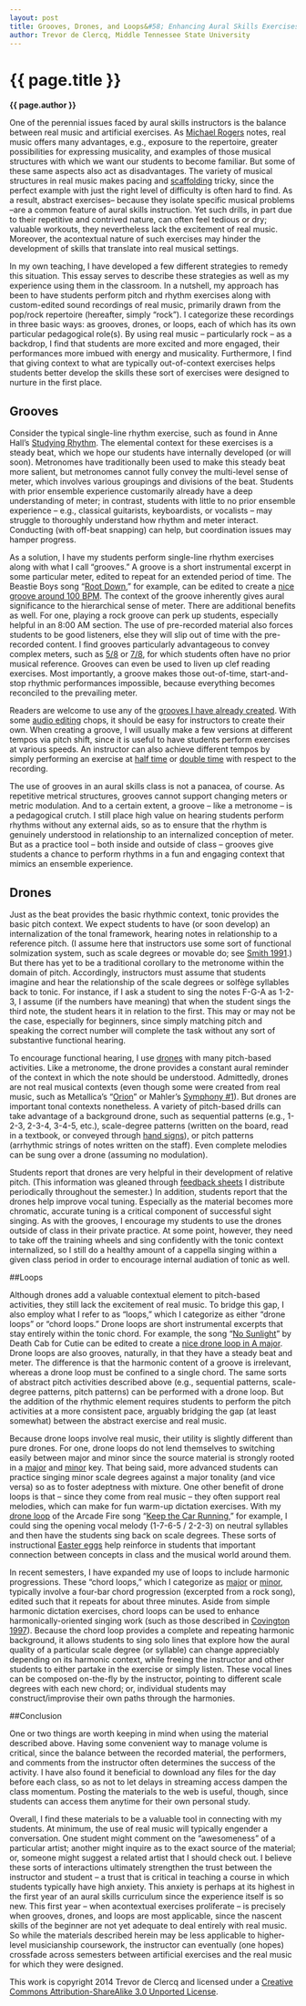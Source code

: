 ```yaml
---
layout: post
title: Grooves, Drones, and Loops&#58; Enhancing Aural Skills Exercises with Rock Music Contexts
author: Trevor de Clercq, Middle Tennessee State University
---
```


{{ page.title }}
================

**{{ page.author }}**


One of the perennial issues faced by aural skills instructors is the balance between real music and artificial exercises. As [Michael Rogers](https://www.google.com/url?q=https%3A%2F%2Fopenlibrary.org%2Fworks%2FOL5595277W%2FTeaching_approaches_in_music_theory&sa=D&sntz=1&usg=AFQjCNHY4bNrS1y8uxSr-hFMBtzgJOxmRw) notes, real music offers many advantages, e.g., exposure to the repertoire, greater possibilities for expressing musicality, and examples of those musical structures with which we want our students to become familiar. But some of these same aspects also act as disadvantages. The variety of musical structures in real music makes pacing and [scaffolding](http://www.google.com/url?q=http%3A%2F%2Fen.wikipedia.org%2Fwiki%2FInstructional_scaffolding&sa=D&sntz=1&usg=AFQjCNFvb3k5a5T4ft_jlaS1wUSLmkGafw) tricky, since the perfect example with just the right level of difficulty is often hard to find. As a result, abstract exercises– because they isolate specific musical problems –are a common feature of aural skills instruction. Yet such drills, in part due to their repetitive and contrived nature, can often feel tedious or dry; valuable workouts, they nevertheless lack the excitement of real music. Moreover, the acontextual nature of such exercises may hinder the development of skills that translate into real musical settings.

In my own teaching, I have developed a few different strategies to remedy this situation. This essay serves to describe these strategies as well as my experience using them in the classroom. In a nutshell, my approach has been to have students perform pitch and rhythm exercises along with custom-edited sound recordings of real music, primarily drawn from the pop/rock repertoire (hereafter, simply “rock”). I categorize these recordings in three basic ways: as grooves, drones, or loops, each of which has its own particular pedagogical role(s). By using real music – particularly rock – as a backdrop, I find that students are more excited and more engaged, their performances more imbued with energy and musicality. Furthermore, I find that giving context to what are typically out-of-context exercises helps students better develop the skills these sort of exercises were designed to nurture in the first place.

## Grooves

Consider the typical single-line rhythm exercise, such as found in Anne Hall’s <a href="https://www.google.com/url?q=https%3A%2F%2Fopenlibrary.org%2Fbooks%2FOL9286234M%2FStudying_Rhythm_(3rd_Edition)&sa=D&sntz=1&usg=AFQjCNEk_bu0r8MW-Y1ldlIKSe0BYIeotg">Studying Rhythm</a>. The elemental context for these exercises is a steady beat, which we hope our students have internally developed (or will soon). Metronomes have traditionally been used to make this steady beat more salient, but metronomes cannot fully convey the multi-level sense of meter, which involves various groupings and divisions of the beat. Students with prior ensemble experience customarily already have a deep understanding of meter; in contrast, students with little to no prior ensemble experience – e.g., classical guitarists, keyboardists, or vocalists – may struggle to thoroughly understand how rhythm and meter interact. Conducting (with off-beat snapping) can help, but coordination issues may hamper progress.

As a solution, I have my students perform single-line rhythm exercises along with what I call “grooves.” A groove is a short instrumental excerpt in some particular meter, edited to repeat for an extended period of time. The Beastie Boys song “[Root Down](https://play.spotify.com/track/18tgx070tbAM4TKxEwzWaG),” for example, can be edited to create a [nice groove around 100 BPM](http://www.google.com/url?q=http%3A%2F%2Fwww.midside.com%2Fskills%2Frhythm%2F_grooves%2Fsimple_2%2F100bpm_beastie_boys_root_down.mp3&sa=D&sntz=1&usg=AFQjCNEd-LLtVf3a7xFiaXzrR1B3HfH9Pw). The context of the groove inherently gives aural significance to the hierarchical sense of meter. There are additional benefits as well. For one, playing a rock groove can perk up students, especially helpful in an 8:00 AM section. The use of pre-recorded material also forces students to be good listeners, else they will slip out of time with the pre-recorded content. I find grooves particularly advantageous to convey complex meters, such as [5/8](http://www.google.com/url?q=http%3A%2F%2Fwww.midside.com%2Fskills%2Frhythm%2F_grooves%2Fsimple_5%2F&sa=D&sntz=1&usg=AFQjCNHuohK99MSLq_HpcBRA_5ZcYEMk_A) or [7/8](http://www.google.com/url?q=http%3A%2F%2Fwww.midside.com%2Fskills%2Frhythm%2F_grooves%2Fsimple_7%2F&sa=D&sntz=1&usg=AFQjCNG8Jq-N5Vf-yQqdWdPmfV-_2gE-_w), for which students often have no prior musical reference. Grooves can even be used to liven up clef reading exercises. Most importantly, a groove makes those out-of-time, start-and-stop rhythmic performances impossible, because everything becomes reconciled to the prevailing meter. 

Readers are welcome to use any of the [grooves I have already created](http://www.google.com/url?q=http%3A%2F%2Fwww.midside.com%2Fskills%2Frhythm%2F_grooves%2F&sa=D&sntz=1&usg=AFQjCNEavjmIkRTki_6Ydbxjq-2P683OEA). With some [audio editing](http://www.google.com/url?q=http%3A%2F%2Flifehacker.com%2F5939740%2Ffive-best-audio-editing-applications&sa=D&sntz=1&usg=AFQjCNHfxgET7GcsyEoBLCcl99z1PVoDKA) chops, it should be easy for instructors to create their own. When creating a groove, I will usually make a few versions at different tempos via pitch shift, since it is useful to have students perform exercises at various speeds. An instructor can also achieve different tempos by simply performing an exercise at <a href="http://www.google.com/url?q=http%3A%2F%2Fen.wikipedia.org%2Fwiki%2FHalf_time_(music)&sa=D&sntz=1&usg=AFQjCNFcSsjk1aCLwA3LOiT3aRde_Q5h0g">half time</a> or [double time](http://www.google.com/url?q=http%3A%2F%2Fen.wikipedia.org%2Fwiki%2FDouble-time&sa=D&sntz=1&usg=AFQjCNEEau0-vwY9eDKv12IGk_rdg1ChnA) with respect to the recording. 

The use of grooves in an aural skills class is not a panacea, of course. As repetitive metrical structures, grooves cannot support changing meters or metric modulation. And to a certain extent, a groove – like a metronome – is a pedagogical crutch. I still place high value on hearing students perform rhythms without any external aids, so as to ensure that the rhythm is genuinely understood in relationship to an internalized conception of meter. But as a practice tool – both inside and outside of class – grooves give students a chance to perform rhythms in a fun and engaging context that mimics an ensemble experience.

## Drones

Just as the beat provides the basic rhythmic context, tonic provides the basic pitch context. We expect students to have (or soon develop) an internalization of the tonal framework, hearing notes in relationship to a reference pitch. (I assume here that instructors use some sort of functional solmization system, such as scale degrees or movable do; see [Smith 1991](http://www.google.com/url?q=http%3A%2F%2Fjmtp.ou.edu%2Fjournal-article%2Fjmtp-journal-volume-5-number-1-all-articles&sa=D&sntz=1&usg=AFQjCNEx5N3AHB-EontEkSPKm_oIC5-62Q).) But there has yet to be a traditional corollary to the metronome within the domain of pitch. Accordingly, instructors must assume that students imagine and hear the relationship of the scale degrees or solfège syllables back to tonic. For instance, if I ask a student to sing the notes F-G-A as 1-2-3, I assume (if the numbers have meaning) that when the student sings the third note, the student hears it in relation to the first. This may or may not be the case, especially for beginners, since simply matching pitch and speaking the correct number will complete the task without any sort of substantive functional hearing.

To encourage functional hearing, I use  [drones](http://www.google.com/url?q=http%3A%2F%2Fwww.midside.com%2Fskills%2Fharmony%2F_drones%2F&sa=D&sntz=1&usg=AFQjCNHltNuwk2cSnadv1jfLzXeTrk5HKA) with many pitch-based activities. Like a metronome, the drone provides a constant aural reminder of the context in which the note should be understood. Admittedly, drones are not real musical contexts (even though some were created from real music, such as Metallica’s “[Orion](https://www.google.com/url?q=https%3A%2F%2Fplay.spotify.com%2Falbum%2F41bTjcSaiEe4G40RVVHbux&sa=D&sntz=1&usg=AFQjCNECvioYLPf3tDyTII-SrDyCzhn2fQ)” or Mahler’s [Symphony \#1](https://www.google.com/url?q=https%3A%2F%2Fplay.spotify.com%2Falbum%2F30NSVil1gtWgjsRkMSXV4g&sa=D&sntz=1&usg=AFQjCNED5Lc_VEGHGXFpmEvaJBrhioq1wA)). But drones are important tonal contexts nonetheless. A variety of pitch-based drills can take advantage of a background drone, such as sequential patterns (e.g., 1-2-3, 2-3-4, 3-4-5, etc.), scale-degree patterns (written on the board, read in a textbook, or conveyed through [hand signs](http://www.google.com/url?q=http%3A%2F%2Fen.wikipedia.org%2Fwiki%2FKod%25C3%25A1ly_Method&sa=D&sntz=1&usg=AFQjCNFE98vV5YHKI-f_TnEZp-pzMNv-LQ)), or pitch patterns (arrhythmic strings of notes written on the staff). Even complete melodies can be sung over a drone (assuming no modulation). 

Students report that drones are very helpful in their development of relative pitch. (This information was gleaned through [feedback sheets](http://www.google.com/url?q=http%3A%2F%2Fweb.mit.edu%2F5.95%2Fhandouts%2Fstudent-feedback-blank-2up.pdf&sa=D&sntz=1&usg=AFQjCNHF1u20Lc2qn1343tJRHHfK-uhmQA) I distribute periodically throughout the semester.) In addition, students report that the drones help improve vocal tuning. Especially as the material becomes more chromatic, accurate tuning is a critical component of successful sight singing. As with the grooves, I encourage my students to use the drones outside of class in their private practice. At some point, however, they need to take off the training wheels and sing confidently with the tonic context internalized, so I still do a healthy amount of a cappella singing within a given class period in order to encourage internal audiation of tonic as well.

##Loops

Although drones add a valuable contextual element to pitch-based activities, they still lack the excitement of real music. To bridge this gap, I also employ what I refer to as “loops,” which I categorize as either “drone loops” or “chord loops.” Drone loops are short instrumental excerpts that stay entirely within the tonic chord. For example, the song “[No Sunlight](https://www.google.com/url?q=https%3A%2F%2Fplay.spotify.com%2Falbum%2F7G84Q2FcA43cjLeWBSIedv&sa=D&sntz=1&usg=AFQjCNHbjgWrMoijhuXQxFiTtuhZ_aygfQ)” by Death Cab for Cutie can be edited to create a [nice drone loop in A major](http://www.google.com/url?q=http%3A%2F%2Fwww.midside.com%2Fskills%2Fharmony%2F_drone_loops_major%2Fmajor_A_150bpm_death_cab_no_sunlight.mp3&sa=D&sntz=1&usg=AFQjCNEmqP-7QjFM5BfvcwoDYMd0vlXVHA). Drone loops are also grooves, naturally, in that they have a steady beat and meter. The difference is that the harmonic content of a groove is irrelevant, whereas a drone loop must be confined to a single chord. The same sorts of abstract pitch activities described above (e.g., sequential patterns, scale-degree patterns, pitch patterns) can be performed with a drone loop. But the addition of the rhythmic element requires students to perform the pitch activities at a more consistent pace, arguably bridging the gap (at least somewhat) between the abstract exercise and real music.

Because drone loops involve real music, their utility is slightly different than pure drones. For one, drone loops do not lend themselves to switching easily between major and minor since the source material is strongly rooted in a [major](http://www.google.com/url?q=http%3A%2F%2Fwww.midside.com%2Fskills%2Fharmony%2F_drone_loops_major%2F&sa=D&sntz=1&usg=AFQjCNGe8btqUmKhXx9Mipw7KAtUfmxv3Q) and [minor](http://www.google.com/url?q=http%3A%2F%2Fwww.midside.com%2Fskills%2Fharmony%2F_drone_loops_minor%2F&sa=D&sntz=1&usg=AFQjCNGOA7REaXLN8Pz5KTJXr6ZPkqvn5w) key. That being said, more advanced students can practice singing minor scale degrees against a major tonality (and vice versa) so as to foster adeptness with mixture. One other benefit of drone loops is that – since they come from real music – they often support real melodies, which can make for fun warm-up dictation exercises. With my [drone loop](http://www.google.com/url?q=http%3A%2F%2Fwww.midside.com%2Fskills%2Fharmony%2F_drone_loops_major%2Fmajor_D_097_arcade_fire_keep_car.mp3&sa=D&sntz=1&usg=AFQjCNElTX_ubUZc-bsNNARX6ZskJP_Btg) of the Arcade Fire song “[Keep the Car Running](https://www.google.com/url?q=https%3A%2F%2Fplay.spotify.com%2Falbum%2F7D2KOlQm1PFrMatMIBZ0OR&sa=D&sntz=1&usg=AFQjCNFa8bw4a-l5U40W7GooC1PFMy6z_A),” for example, I could sing the opening vocal melody (1-7-6-5 / 2-2-3) on neutral syllables and then have the students sing back on scale degrees. These sorts of instructional <a href="http://en.wikipedia.org/wiki/Easter_egg_(media)">Easter eggs</a> help reinforce in students that important connection between concepts in class and the musical world around them.

In recent semesters, I have expanded my use of loops to include harmonic progressions. These “chord loops,” which I categorize as [major](http://www.google.com/url?q=http%3A%2F%2Fwww.midside.com%2Fskills%2Fharmony%2F_chord_loops_major%2F&sa=D&sntz=1&usg=AFQjCNHWRIpFD2LSeGS4hg-lCcxhcmU_Lg) or [minor](http://www.google.com/url?q=http%3A%2F%2Fwww.midside.com%2Fskills%2Fharmony%2F_chord_loops_minor%2F&sa=D&sntz=1&usg=AFQjCNHJDj0hHuPK2OADRXujYLqKOV_nJw), typically involve a four-bar chord progression (excerpted from a rock song), edited such that it repeats for about three minutes. Aside from simple harmonic dictation exercises, chord loops can be used to enhance harmonically-oriented singing work (such as those described in [Covington 1997](http://www.google.com/url?q=http%3A%2F%2Fsymposium.music.org%2Findex.php%3Foption%3Dcom_k2%26view%3Ditem%26id%3D2135%3Aimprovisation-in-the-aural-curriculum-an-imperative&sa=D&sntz=1&usg=AFQjCNF_034eruobHky2qgyj9vo_aZL3KA)). Because the chord loop provides a complete and repeating harmonic background, it allows students to sing solo lines that explore how the aural quality of a particular scale degree (or syllable) can change appreciably depending on its harmonic context, while freeing the instructor and other students to either partake in the exercise or simply listen. These vocal lines can be composed on-the-fly by the instructor, pointing to different scale degrees with each new chord; or, individual students may construct/improvise their own paths through the harmonies.

##Conclusion

One or two things are worth keeping in mind when using the material described above. Having some convenient way to manage volume is critical, since the balance between the recorded material, the performers, and comments from the instructor often determines the success of the activity. I have also found it beneficial to download any files for the day before each class, so as not to let delays in streaming access dampen the class momentum. Posting the materials to the web is useful, though, since students can access them anytime for their own personal study.

Overall, I find these materials to be a valuable tool in connecting with my students. At minimum, the use of real music will typically engender a conversation. One student might comment on the “awesomeness” of a particular artist; another might inquire as to the exact source of the material; or, someone might suggest a related artist that I should check out. I believe these sorts of interactions ultimately strengthen the trust between the instructor and student – a trust that is critical in teaching a course in which students typically have high anxiety. This anxiety is perhaps at its highest in the first year of an aural skills curriculum since the experience itself is so new. This first year – when acontextual exercises proliferate – is precisely when grooves, drones, and loops are most applicable, since the nascent skills of the beginner are not yet adequate to deal entirely with real music. So while the materials described herein may be less applicable to higher-level musicianship coursework, the instructor can eventually (one hopes) crossfade across semesters between artificial exercises and the real music for which they were designed.

This work is copyright 2014 Trevor de Clercq and licensed under a [Creative Commons Attribution-ShareAlike 3.0 Unported License](http://www.google.com/url?q=http%3A%2F%2Fcreativecommons.org%2Flicenses%2Fby-sa%2F3.0%2F&sa=D&sntz=1&usg=AFQjCNG4j2oPozXv2_VqmmLiVAToFtwKdA).

